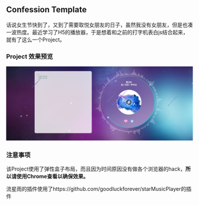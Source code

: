 ## Confession Template

话说女生节快到了，又到了需要取悦女朋友的日子，虽然我没有女朋友，但是也凑一波热度。最近学习了H5的播放器，于是想着和之前的打字机表白js结合起来，就有了这么一个Project。

### Project 效果预览

![预览图](preview.png)

### 注意事项

该Project使用了弹性盒子布局，而且因为时间原因没有做各个浏览器的hack，**所以请使用Chrome查看以确保效果。**

流星雨的插件使用了https://github.com/goodluckforever/starMusicPlayer的插件

